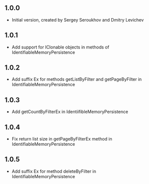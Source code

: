 ## 1.0.0

- Initial version, created by Sergey Seroukhov and Dmitry Levichev

## 1.0.1

- Add support for IClonable objects in methods of IdentifiableMemoryPersistence

## 1.0.2

- Add suffix Ex for methods  getListByFilter and getPageByFilter in IdentifiableMemoryPersistence

## 1.0.3

- Add getCountByFilterEx in IdentiifibleMemoryPersistence

## 1.0.4

- Fix return list size in getPageByFilterEx method in IdentifiableMemoryPersistence

## 1.0.5

- Add suffix Ex for method deleteByFilter in IdentifiableMemoryPersistence
